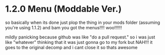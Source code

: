 # 1.2.0 Menu (Moddable Ver.)
so basically when its done just plop the thing in your mods folder (assuming you're using 1.1.2) and bam you got the menus!!!! woo!!!!!!


mildly panicking because github was like "do a pull request." so i was just like "whatever" thinking that it was just gonna go to my fork but NAH!!! it goes to the original decomp and i cant close it so thats awesome
